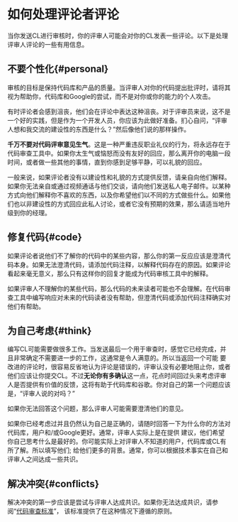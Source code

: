 # 如何处理评论者评论
当你发送CL进行审核时，你的评审人可能会对你的CL发表一些评论。以下是处理评审人评论的一些有用信息。

## 不要个性化{#personal}

审核的目标是保持代码库和产品的质量。当评审人对你的代码提出批评时，请将其视为帮助你，代码库和Google的尝试，而不是对你或你的能力的个人攻击。

有时评论者会感到沮丧，他们会在评论中表达这种沮丧。对于评审员来说，这不是一个好的实践，但是作为一个开发人员，你应该为此做好准备。扪心自问，“评审人想和我交流的建设性的东西是什么？”然后像他们说的那样操作。

**千万不要对代码评审意见生气**。这是一种严重违反职业礼仪的行为，将永远存在于代码审查工具中。如果你太生气或恼怒而没有友好的回应，那么离开你的电脑一段时间，或者做一些其他的事情，直到你感到足够平静，可以礼貌的回应。

一般来说，如果评论者没有以建设性和礼貌的方式提供反馈，请亲自向他们解释。如果你无法亲自或通过视频通话与他们交谈，请向他们发送私人电子邮件。以某种方式向他们解释你不喜欢的东西，以及你希望他们以不同的方式做些什么。如果他们也以非建设性的方式回应此私人讨论，或者它没有预期的效果，那么请适当地升级到你的经理。

## 修复代码{#code}
如果评论者说他们不了解你的代码中的某些内容，那么你的第一反应应该是澄清代码本身。如果无法澄清代码，请添加代码注释，以解释代码存在的原因。如果评论看起来毫无意义，那么只有这样你的回复才能成为代码审核工具中的解释。

如果评审人不理解你的某些代码，那么代码的未来读者可能也不会理解。在代码审查工具中编写响应对未来的代码读者没有帮助，但澄清代码或添加代码注释确实对他们有帮助。
## 为自己考虑{#think}
编写CL可能需要做很多工作。当发送最后一个用于审查时，感觉它已经完成，并且非常确定不需要进一步的工作，这通常是令人满意的。所以当返回一个可能
要改进的评论时，很容易反省地认为评论是错误的，评审认没有必要地阻止你，或者他们应该让你提交CL。不过**无论你有多确认**这一点，花点时间回过头来考虑评审人是否提供有价值的反馈，这将有助于代码库和谷歌。你对自己的第一个问题应该是，“评审人说的对吗？”

如果你无法回答这个问题，那么评审人可能需要澄清他们的意见。

如果你已经考虑过并且仍然认为自己是正确的，请随时回答一下为什么你的方法对代码库，用户和/或Google更好。通常，评审人实际上是在提供 建议，他们希望你自己思考什么是最好的。你可能实际上对评审人不知道的用户，代码库或CL有所了解。所以填写他们; 给他们更多的背景。通常，你可以根据技术事实在自己和评审人之间达成一些共识。
## 解决冲突{#conflicts}
解决冲突的第一步应该是尝试与评审人达成共识。如果你无法达成共识，请参阅“[代码审查标准](../reviewer/standard.md)”， 该标准提供了在这种情况下遵循的原则。
